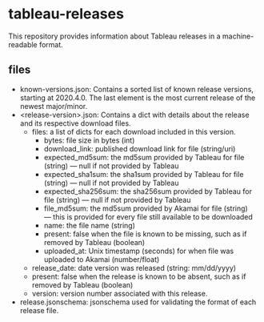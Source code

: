 # tableau-releases
This repository provides information about Tableau releases in a machine-readable format.

## files
- known-versions.json: Contains a sorted list of known release versions, starting at 2020.4.0. The last element is the most current release of the newest major/minor.
- \<release-version\>.json: Contains a dict with details about the release and its respective download files.
  - files: a list of dicts for each download included in this version.
    - bytes: file size in bytes (int)
    - download_link: published download link for file (string/uri)
    - expected_md5sum: the md5sum provided by Tableau for file (string) — null if not provided by Tableau
    - expected_sha1sum: the sha1sum provided by Tableau for file (string) — null if not provided by Tableau
    - expected_sha256sum: the sha256sum provided by Tableau for file (string) — null if not provided by Tableau
    - file_md5sum: the md5sum provided by Akamai for file (string) — this is provided for every file still available to be downloaded
    - name: the file name (string)
    - present: false when the file is known to be missing, such as if removed by Tableau (boolean)
    - uploaded_at: Unix timestamp (seconds) for when file was uploaded to Akamai (number/float)
  - release_date: date version was released (string: mm/dd/yyyy)
  - present: false when the release is known to be absent, such as if removed by Tableau (boolean)
  - version: version number associated with this release.
- release.jsonschema: jsonschema used for validating the format of each release file.
